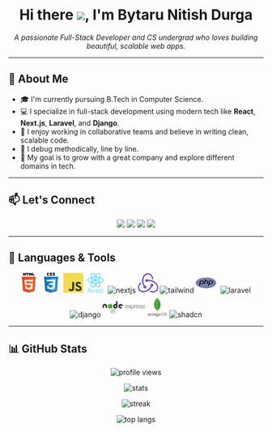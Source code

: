 <h1 align="center">Hi there <img src="https://media.giphy.com/media/hvRJCLFzcasrR4ia7z/giphy.gif" width="30">, I'm Bytaru Nitish Durga</h1>

<p align="center">
  <i>A passionate Full-Stack Developer and CS undergrad who loves building beautiful, scalable web apps.</i>
</p>

---

## 🧠 About Me

- 🎓 I'm currently pursuing B.Tech in Computer Science.
- 💻 I specialize in full-stack development using modern tech like **React**, **Next.js**, **Laravel**, and **Django**.
- 🤝 I enjoy working in collaborative teams and believe in writing clean, scalable code.
- 🔧 I debug methodically, line by line.
- 🎯 My goal is to grow with a great company and explore different domains in tech.

---

## 📫 Let's Connect

<p align="center">
  <a href="https://www.linkedin.com/in/nitishbytaru/"><img src="https://img.shields.io/badge/LinkedIn-%230077B5?style=for-the-badge&logo=linkedin&logoColor=white" /></a>
  <a href="mailto:bndnitish24@gmail.com"><img src="https://img.shields.io/badge/Gmail-D14836?style=for-the-badge&logo=gmail&logoColor=white" /></a>
  <a href="https://codechef.com/users/nitish_x"><img src="https://img.shields.io/badge/CodeChef-5B4638?style=for-the-badge&logo=codechef&logoColor=white" /></a>
  <a href="https://leetcode.com/u/nitishbytaru/"><img src="https://img.shields.io/badge/LeetCode-000?style=for-the-badge&logo=leetcode&logoColor=yellow" /></a>
</p>

---

## 🔧 Languages & Tools

<p align="center">
  <img src="https://raw.githubusercontent.com/devicons/devicon/master/icons/html5/html5-original-wordmark.svg" alt="html" width="40" height="40"/>
  <img src="https://raw.githubusercontent.com/devicons/devicon/master/icons/css3/css3-original-wordmark.svg" alt="css" width="40" height="40"/>
  <img src="https://raw.githubusercontent.com/devicons/devicon/master/icons/javascript/javascript-original.svg" alt="js" width="40" height="40"/>
  <img src="https://raw.githubusercontent.com/devicons/devicon/master/icons/react/react-original-wordmark.svg" alt="react" width="40" height="40"/>
  <img src="https://cdn.worldvectorlogo.com/logos/nextjs-2.svg" alt="nextjs" width="40" height="40"/>
  <img src="https://raw.githubusercontent.com/devicons/devicon/master/icons/redux/redux-original.svg" alt="redux" width="40" height="40"/>
  <img src="https://www.vectorlogo.zone/logos/tailwindcss/tailwindcss-icon.svg" alt="tailwind" width="40" height="40"/>
  <img src="https://raw.githubusercontent.com/devicons/devicon/master/icons/php/php-original.svg" alt="php" width="40" height="40"/>
  <img src="https://cdn.jsdelivr.net/npm/simple-icons@v9/icons/laravel.svg" alt="laravel" width="40" height="40" style="background:#fff;padding:5px;border-radius:6px"/>
  <img src="https://cdn.worldvectorlogo.com/logos/django.svg" alt="django" width="40" height="40"/>
  <img src="https://raw.githubusercontent.com/devicons/devicon/master/icons/nodejs/nodejs-original-wordmark.svg" alt="node" width="40" height="40"/>
  <img src="https://raw.githubusercontent.com/devicons/devicon/master/icons/express/express-original-wordmark.svg" alt="express" width="40" height="40"/>
  <img src="https://raw.githubusercontent.com/devicons/devicon/master/icons/mongodb/mongodb-original-wordmark.svg" alt="mongodb" width="40" height="40"/>
  <img src="https://raw.githubusercontent.com/shadcn/ui/main/apps/www/public/favicon.ico" alt="shadcn" width="40" height="40"/>
</p>

---

## 📊 GitHub Stats

<p align="center">
  <img src="https://komarev.com/ghpvc/?username=nitishbytaru&label=Profile%20views&style=flat" alt="profile views" />
</p>

<p align="center">
  <img src="https://github-readme-stats.vercel.app/api?username=nitishbytaru&show_icons=true&theme=transparent" alt="stats"/>
</p>

<p align="center">
  <img src="https://github-readme-streak-stats.herokuapp.com/?user=nitishbytaru&theme=transparent" alt="streak"/>
</p>

<p align="center">
  <img src="https://github-readme-stats.vercel.app/api/top-langs/?username=nitishbytaru&layout=compact&theme=transparent" alt="top langs"/>
</p>
